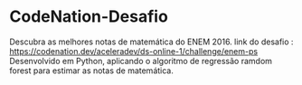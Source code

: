 # CodeNation-Desafio
Descubra as melhores notas de matemática do ENEM 2016. link do desafio  : https://codenation.dev/aceleradev/ds-online-1/challenge/enem-ps
Desenvolvido em Python, aplicando o algoritmo de regressão ramdom forest para estimar as notas de matemática.

